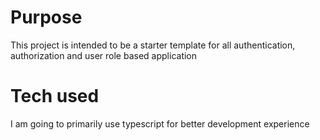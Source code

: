 # Purpose
This project is intended to be a starter template for all authentication, authorization and user role based application

# Tech used
I am going to primarily use typescript for better development experience